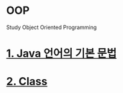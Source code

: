# OOP
Study Object Oriented Programming

# [1. Java 언어의 기본 문법](https://github.com/mbsmbs/OOP/blob/master/JavaBasics.md)

# [2. Class](https://github.com/mbsmbs/OOP/blob/master/Class/Class.md)
